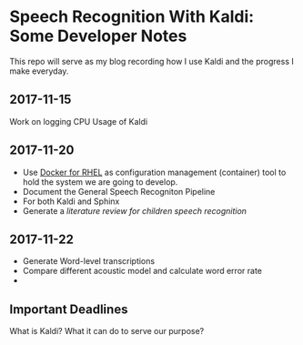 # Speech Recognition With Kaldi: Some Developer Notes
This repo will serve as my blog recording how I use Kaldi and the progress I make everyday.

## 2017-11-15
Work on logging CPU Usage of Kaldi

## 2017-11-20
* Use [Docker for RHEL](https://docs.docker.com/engine/installation/linux/docker-ee/rhel/) as configuration management (container) tool to hold the system we are going to develop.
* Document the General Speech Recogniton Pipeline
* For both Kaldi and Sphinx
* Generate a *literature review for children speech recognition*

## 2017-11-22
* Generate Word-level transcriptions
* Compare different acoustic model and calculate word error rate
* 
## Important Deadlines

What is Kaldi?
What it can do to serve our purpose?


